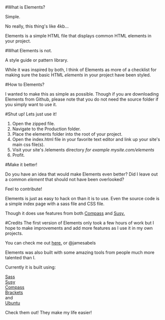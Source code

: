 #What is Elements? 

Simple. 

No really, this thing's like 4kb... 

Elements is a simple HTML file that displays common HTML elements in your project. 

#What Elements is not. 

A style guide or pattern library.

While it was inspired by both, I think of Elements as more of a checklist for making sure the basic HTML *elements* in your project have been styled. 

#How to Elements? 

I wanted to make this as simple as possible. Though if you are downloading Elements from Github, please note that you do not need the source folder if you simply want to use it.  

#Shut up! Lets just use it!

1. Open the zipped file. 
2. Navigate to the Production folder. 
3. Place the elements folder into the root of your project.
4. Open the index.html file in your favorite text editor and link up your site's main css file(s). 
5. Visit your site's /elements directory *for example mysite.com/elements*
6. Profit. 

#Make it better! 

Do you have an idea that would make Elements even better? Did I leave out a common *element* that should not have been overlooked? 

Feel to contribute! 

Elements is just as easy to hack on than it is to use. Even the source code is a simple index page with a sass file and CSS file. 

Though it does use features from both [Compass](http://compass-style.org/) and [Susy.](http://susy.oddbird.net/)

#Credits
The first version of Elements only took a few hours of work but I hope to make improvements and add more features as I use it in my own projects. 

You can check me out [here.](http://jamesabels.net) or @jamesabels

Elements was also built with some amazing tools from people much more talented than I. 

Currently it is built using: 

[Sass](http://sass-lang.com/)<br>
[Susy](http://susy.oddbird.net/)<br>
[Compass](http://compass-style.org/)<br>
[Brackets](http://brackets.io)<br>
and<br>
[Ubuntu](http://www.ubuntu.com/)<br>

Check them out! They make my life easier! 

